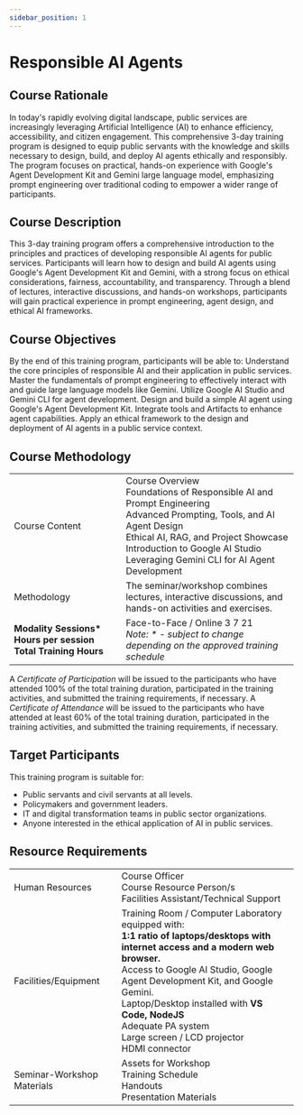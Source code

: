 ```yaml
---
sidebar_position: 1
---
```


# Responsible AI Agents

## Course Rationale

In today's rapidly evolving digital landscape, public services are increasingly leveraging Artificial Intelligence (AI) to enhance efficiency, accessibility, and citizen engagement. This comprehensive 3-day training program is designed to equip public servants with the knowledge and skills necessary to design, build, and deploy AI agents ethically and responsibly. The program focuses on practical, hands-on experience with Google's Agent Development Kit and Gemini large language model, emphasizing prompt engineering over traditional coding to empower a wider range of participants.

## Course Description

This 3-day training program offers a comprehensive introduction to the principles and practices of developing responsible AI agents for public services. Participants will learn how to design and build AI agents using Google's Agent Development Kit and Gemini, with a strong focus on ethical considerations, fairness, accountability, and transparency. Through a blend of lectures, interactive discussions, and hands-on workshops, participants will gain practical experience in prompt engineering, agent design, and ethical AI frameworks.

## Course Objectives

By the end of this training program, participants will be able to: Understand the core principles of responsible AI and their application in public services. Master the fundamentals of prompt engineering to effectively interact with and guide large language models like Gemini. Utilize Google AI Studio and Gemini CLI for agent development. Design and build a simple AI agent using Google's Agent Development Kit. Integrate tools and Artifacts to enhance agent capabilities. Apply an ethical framework to the design and deployment of AI agents in a public service context.

## Course Methodology

| | |
| :-- | :-- |
| Course Content | Course Overview<br/>Foundations of Responsible AI and Prompt Engineering<br/>Advanced Prompting, Tools, and AI Agent Design<br/>Ethical AI, RAG, and Project Showcase<br/>Introduction to Google AI Studio<br/>Leveraging Gemini CLI for AI Agent Development |
| Methodology | The seminar/workshop combines lectures, interactive discussions, and hands-on activities and exercises. |
| **Modality Sessions\* Hours per session Total Training Hours** | Face-to-Face / Online 3 7 21<br/>*Note: \* \- subject to change depending on the approved training schedule* |

A *Certificate of Participation* will be issued to the participants who have attended 100% of the total training duration, participated in the training activities, and submitted the training requirements, if necessary. A *Certificate of Attendance* will be issued to the participants who have attended at least 60% of the total training duration, participated in the training activities, and submitted the training requirements, if necessary.

## Target Participants

This training program is suitable for:
* Public servants and civil servants at all levels.
* Policymakers and government leaders.
* IT and digital transformation teams in public sector organizations.
* Anyone interested in the ethical application of AI in public services.

## Resource Requirements

| | |
| :-- | :-- |
| Human Resources | Course Officer<br/>Course Resource Person/s<br/>Facilities Assistant/Technical Support |
| Facilities/Equipment | Training Room / Computer Laboratory equipped with:<br/>**1:1 ratio of laptops/desktops with internet access and a modern web browser.**<br/>Access to Google AI Studio, Google Agent Development Kit, and Google Gemini.<br/>Laptop/Desktop installed with **VS Code, NodeJS**<br/>Adequate PA system<br/>Large screen / LCD projector<br/>HDMI connector |
| Seminar-Workshop Materials | Assets for Workshop<br/>Training Schedule<br/>Handouts<br/>Presentation Materials |
